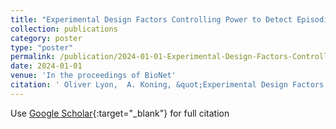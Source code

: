 ```yaml
---
title: "Experimental Design Factors Controlling Power to Detect Episodic Fitness Shifts using Comparative Genomic Sequencing Data"
collection: publications
category: poster
type: "poster"
permalink: /publication/2024-01-01-Experimental-Design-Factors-Controlling-Power-to-Detect-Episodic-Fitness-Shifts-using-Comparative-Genomic-Sequencing-Data
date: 2024-01-01
venue: 'In the proceedings of BioNet'
citation: ' Oliver Lyon,  A. Koning, &quot;Experimental Design Factors Controlling Power to Detect Episodic Fitness Shifts using Comparative Genomic Sequencing Data.&quot; In the proceedings of BioNet, 2024.'
---
```

Use [Google Scholar](https://scholar.google.com/scholar?q=Experimental+Design+Factors+Controlling+Power+to+Detect+Episodic+Fitness+Shifts+using+Comparative+Genomic+Sequencing+Data){:target="_blank"} for full citation
